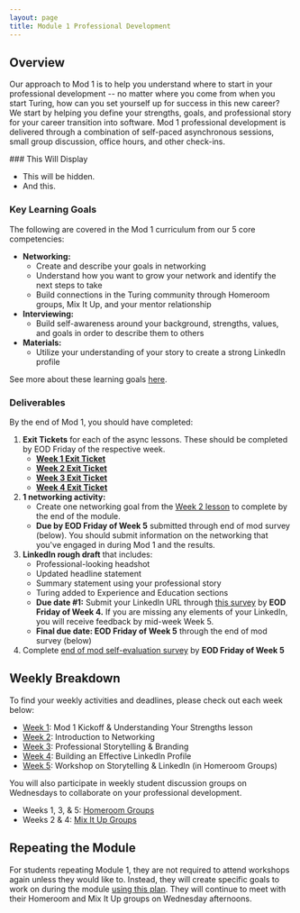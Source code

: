 ```yaml
---
layout: page
title: Module 1 Professional Development
---
```


## Overview
Our approach to Mod 1 is to help you understand where to start in your professional development -- no matter where you come from when you start Turing, how can you set yourself up for success in this new career? We start by helping you define your strengths, goals, and professional story for your career transition into software. Mod 1 professional development is delivered through a combination of self-paced asynchronous sessions, small group discussion, office hours, and other check-ins. 

<section class="answer">
### This Will Display

* This will be hidden.
* And this.

</section>

### Key Learning Goals
The following are covered in the Mod 1 curriculum from our 5 core competencies:

* **Networking:**
    * Create and describe your goals in networking
    * Understand how you want to grow your network and identify the next steps to take
    * Build connections in the Turing community through Homeroom groups, Mix It Up, and your mentor relationship
* **Interviewing:**
    * Build self-awareness around your background, strengths, values, and goals in order to describe them to others
* **Materials:**
    * Utilize your understanding of your story to create a strong LinkedIn profile

See more about these learning goals [here](/module_one/mod1_learning_goals). 

### Deliverables
By the end of Mod 1, you should have completed:

1. **Exit Tickets** for each of the async lessons. These should be completed by EOD Friday of the respective week.
   * **[Week 1 Exit Ticket](https://forms.gle/JExeEMPfhdtyGwQ1A)** 
   * **[Week 2 Exit Ticket](https://forms.gle/sCSkaQXxxPifX25PA)**
   * **[Week 3 Exit Ticket](https://forms.gle/ZnjJsBceNC9qBsM19)**
   * **[Week 4 Exit Ticket](https://forms.gle/zkhBvcCs48hGU6qK8)**
2. **1 networking activity:**
   * Create one networking goal from the [Week 2 lesson](/module_one/mod1_week2) to complete by the end of the module. 
   * **Due by EOD Friday of Week 5** submitted through end of mod survey (below). You should submit information on the networking that you've engaged in during Mod 1 and the results. 
3. **LinkedIn rough draft** that includes:
   * Professional-looking headshot
   * Updated headline statement
   * Summary statement using your professional story
   * Turing added to Experience and Education sections 
   * **Due date #1:** Submit your LinkedIn URL through [this survey](https://airtable.com/shrC9S9ymEtpUWWw9) by **EOD Friday of Week 4.** If you are missing any elements of your LinkedIn, you will receive feedback by mid-week Week 5.
   * **Final due date: EOD Friday of Week 5** through the end of mod survey (below)
4. Complete [end of mod self-evaluation survey](https://airtable.com/shrogjoSu2mYqqlmR) by **EOD Friday of Week 5**

## Weekly Breakdown
To find your weekly activities and deadlines, please check out each week below:

* [Week 1](/module_one/mod1_week1): Mod 1 Kickoff & Understanding Your Strengths lesson
* [Week 2](/module_one/mod1_week2): Introduction to Networking
* [Week 3](/module_one/mod1_week3): Professional Storytelling & Branding
* [Week 4](/module_one/mod1_week4): Building an Effective LinkedIn Profile
* [Week 5](/module_one/mod1_week5): Workshop on Storytelling & LinkedIn (in Homeroom Groups)

You will also participate in weekly student discussion groups on Wednesdays to collaborate on your professional development. 

* Weeks 1, 3, & 5: [Homeroom Groups](/student_discussion_groups/index)
* Weeks 2 & 4: [Mix It Up Groups](/mixed_groups)

## Repeating the Module
For students repeating Module 1, they are not required to attend workshops again unless they would like to. Instead, they will create specific goals to work on during the module [using this plan](/module_one/m1_PD_repeat_plan). They will continue to meet with their Homeroom and Mix It Up groups on Wednesday afternoons. 
